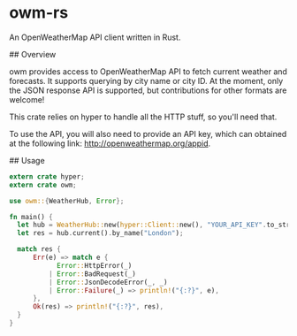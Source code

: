 # owm-rs

An OpenWeatherMap API client written in Rust.

## Overview

owm provides access to OpenWeatherMap API to fetch current weather and forecasts. It supports querying by city name or city ID.
At the moment, only the JSON response API is supported, but contributions for other formats are welcome!

This crate relies on hyper to handle all the HTTP stuff, so you'll need that.

To use the API, you will also need to provide an API key, which can obtained at the following link: http://openweathermap.org/appid.

## Usage

```rust
extern crate hyper;
extern crate owm;

use owm::{WeatherHub, Error};

fn main() {
  let hub = WeatherHub::new(hyper::Client::new(), "YOUR_API_KEY".to_string());
  let res = hub.current().by_name("London");

  match res {
      Err(e) => match e {
            Error::HttpError(_)
          | Error::BadRequest(_)
          | Error::JsonDecodeError(_, _)
          | Error::Failure(_) => println!("{:?}", e),
      },
      Ok(res) => println!("{:?}", res),
  }
}
```
